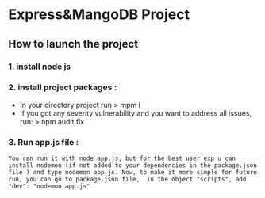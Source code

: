 #  Express&MangoDB Project

## How to launch the project
 ### 1. install node js 
 ### 2. install project packages : 
 - In your directory project run > mpm i 
 - If you got any severity vulnerability and you want to address all issues, run: > npm audit fix
### 3. Run app.js file : 
    You can run it with node app.js, but for the best user exp u can install nodemon (if not added to your dependencies in the package.json file ) and type nodemon app.js. Now, to make it more simple for future run, you can go to package.json file,  in the object "scripts", add  "dev": "nodemon app.js"
